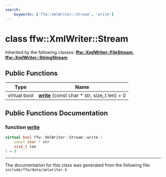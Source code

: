 ```yaml
---
search:
    keywords: ['ffw::XmlWriter::Stream', 'write']
---
```


# class ffw::XmlWriter::Stream



Inherited by the following classes: **[ffw::XmlWriter::FileStream](classffw_1_1_xml_writer_1_1_file_stream.md)**, **[ffw::XmlWriter::StringStream](classffw_1_1_xml_writer_1_1_string_stream.md)**

## Public Functions

|Type|Name|
|-----|-----|
|virtual bool|[**write**](classffw_1_1_xml_writer_1_1_stream.md#1ac033af2cccf6d488b58d9dfe2de35206) (const char \* str, size\_t len) = 0|


## Public Functions Documentation

### function <a id="1ac033af2cccf6d488b58d9dfe2de35206" href="#1ac033af2cccf6d488b58d9dfe2de35206">write</a>

```cpp
virtual bool ffw::XmlWriter::Stream::write (
    const char * str
    size_t len
) = 0
```





----------------------------------------
The documentation for this class was generated from the following file: `include/ffw/data/xmlwriter.h`
